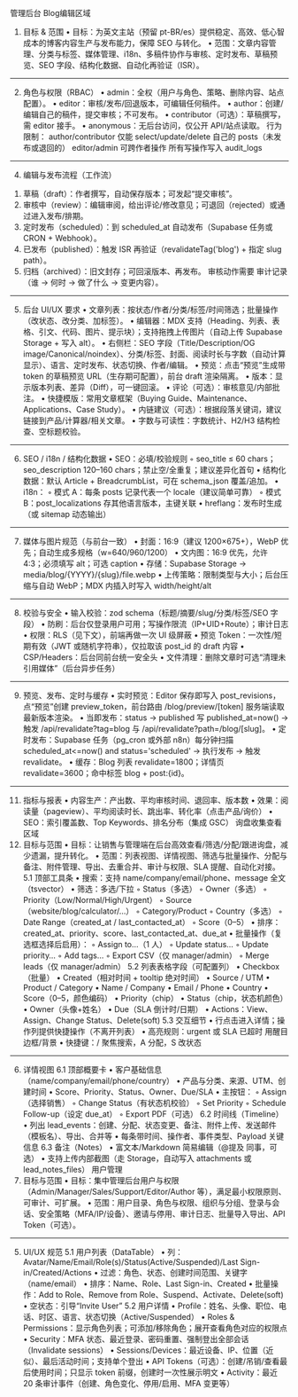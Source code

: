 管理后台
Blog编辑区域
1) 目标 & 范围
• 目标：为英文主站（预留 pt-BR/es）提供稳定、高效、低心智成本的博客内容生产与发布能力，保障 SEO 与转化。
• 范围：文章内容管理、分类与标签、媒体管理、i18n、多稿件协作与审核、定时发布、草稿预览、SEO 字段、结构化数据、自动化再验证（ISR）。
---
2) 角色与权限（RBAC）
• admin：全权（用户与角色、策略、删除内容、站点配置）。
• editor：审核/发布/回退版本，可编辑任何稿件。
• author：创建/编辑自己的稿件，提交审核；不可发布。
• contributor（可选）：草稿撰写，需 editor 接手。
• anonymous：无后台访问，仅公开 API/站点读取。
行为限制：
author/contributor 仅能 select/update/delete 自己的 posts（未发布或退回的）
editor/admin 可跨作者操作
所有写操作写入 audit_logs
---
4) 编辑与发布流程（工作流）
1. 草稿（draft）：作者撰写，自动保存版本；可发起“提交审核”。
2. 审核中（review）：编辑审阅，给出评论/修改意见；可退回（rejected）或通过进入发布/排期。
3. 定时发布（scheduled）：到 scheduled_at 自动发布（Supabase 任务或 CRON + Webhook）。
4. 已发布（published）：触发 ISR 再验证（revalidateTag('blog') + 指定 slug path）。
5. 归档（archived）：旧文封存；可回滚版本、再发布。
审核动作需要 审计记录（谁 → 何时 → 做了什么 → 变更内容）。
---
5) 后台 UI/UX 要求
• 文章列表：按状态/作者/分类/标签/时间筛选；批量操作（改状态、改分类、加标签）。
• 编辑器：MDX 支持（Heading、列表、表格、引文、代码、图片、提示块）；支持拖拽上传图片（自动上传 Supabase Storage + 写入 alt）。
• 右侧栏：SEO 字段（Title/Description/OG image/Canonical/noindex）、分类/标签、封面、阅读时长与字数（自动计算显示）、语言、定时发布、状态切换、作者/编辑。
• 预览：点击“预览”生成带 token 的草稿预览 URL（生存期可配置），前台 draft 渲染隔离。
• 版本：显示版本列表、差异（Diff），可一键回滚。
• 评论（可选）：审核意见/内部批注。
• 快捷模版：常用文章框架（Buying Guide、Maintenance、Applications、Case Study）。
• 内链建议（可选）：根据段落关键词，建议链接到产品/计算器/相关文章。
• 字数与可读性：字数统计、H2/H3 结构检查、空标题校验。
---
6) SEO / i18n / 结构化数据
• SEO：必填/校验规则
    ◦ seo_title ≤ 60 chars；seo_description 120–160 chars；禁止空/全重复；建议差异化首句
• 结构化数据：默认 Article + BreadcrumbList，可在 schema_json 覆盖/追加。
• i18n：
    ◦ 模式 A：每条 posts 记录代表一个 locale（建议简单可靠）
    ◦ 模式 B：post_localizations 存其他语言版本，主键关联
• hreflang：发布时生成（或 sitemap 动态输出）
---
7) 媒体与图片规范（与前台一致）
• 封面：16:9（建议 1200×675+），WebP 优先；自动生成多规格（w=640/960/1200）
• 文内图：16:9 优先，允许 4:3；必须填写 alt；可选 caption
• 存储：Supabase Storage → media/blog/{YYYY}/{slug}/file.webp
• 上传策略：限制类型与大小；后台压缩与自动 WebP；MDX 内插入时写入 width/height/alt
---
8) 校验与安全
• 输入校验：zod schema（标题/摘要/slug/分类/标签/SEO 字段）
• 防刷：后台仅登录用户可用；写操作限流（IP+UID+Route）；审计日志
• 权限：RLS（见下文），前端再做一次 UI 级屏蔽
• 预览 Token：一次性/短期有效（JWT 或随机字符串），仅拉取该 post_id 的 draft 内容
• CSP/Headers：后台同前台统一安全头
• 文件清理：删除文章时可选“清理未引用媒体”（后台异步任务）
---
9) 预览、发布、定时与缓存
• 实时预览：Editor 保存即写入 post_revisions，点“预览”创建 preview_token，前台路由 /blog/preview/[token] 服务端读取最新版本渲染。
• 当即发布：status → published 写 published_at=now() → 触发 /api/revalidate?tag=blog 与 /api/revalidate?path=/blog/[slug]。
• 定时发布：Supabase 任务（pg_cron 或外部 n8n）每分钟扫描 scheduled_at<=now() and status='scheduled' → 执行发布 → 触发 revalidate。
• 缓存：Blog 列表 revalidate=1800；详情页 revalidate=3600；命中标签 blog + post:{id}。
---
11) 指标与报表
• 内容生产：产出数、平均审核时间、退回率、版本数
• 效果：阅读量（pageview）、平均阅读时长、跳出率、转化率（点击产品/询价）
• SEO：索引覆盖数、Top Keywords、排名分布（集成 GSC）
询盘收集查看区域
1) 目标与范围
• 目标：让销售与管理端在后台高效查看/筛选/分配/跟进询盘，减少遗漏，提升转化。
• 范围：列表视图、详情视图、筛选与批量操作、分配与备注、附件管理、导出、去重合并、审计与权限、SLA 提醒、自动化对接。
5.1 顶部工具条
• 搜索：支持 name/company/email/phone、message 全文（tsvector）
• 筛选：多选/下拉
    ◦ Status（多选）
    ◦ Owner（多选）
    ◦ Priority（Low/Normal/High/Urgent）
    ◦ Source（website/blog/calculator/…）
    ◦ Category/Product
    ◦ Country（多选）
    ◦ Date Range（created_at / last_contacted_at）
    ◦ Score（0–5）
• 排序：created_at、priority、score、last_contacted_at、due_at
• 批量操作（复选框选择后启用）：
    ◦ Assign to…（1 人）
    ◦ Update status…
    ◦ Update priority…
    ◦ Add tags…
    ◦ Export CSV（仅 manager/admin）
    ◦ Merge leads（仅 manager/admin）
5.2 列表表格字段（可配置列）
• Checkbox（批量）
• Created（相对时间 + tooltip 绝对时间）
• Source / UTM
• Product / Category
• Name / Company
• Email / Phone
• Country
• Score（0–5，颜色编码）
• Priority（chip）
• Status（chip，状态机颜色）
• Owner（头像+姓名）
• Due（SLA 倒计时/日期）
• Actions：View、Assign、Change Status、Delete(soft)
5.3 交互细节
• 行点击进入详情；操作列提供快捷操作（不离开列表）
• 高亮规则：urgent 或 SLA 已超时 用醒目边框/背景
• 快捷键：/ 聚焦搜索，A 分配，S 改状态
---
6) 详情视图
6.1 顶部概要卡
• 客户基础信息（name/company/email/phone/country）
• 产品与分类、来源、UTM、创建时间
• Score、Priority、Status、Owner、Due/SLA
• 主按钮：
    ◦ Assign（选择销售）
    ◦ Change Status（有状态机校验）
    ◦ Set Priority
    ◦ Schedule Follow-up（设定 due_at）
    ◦ Export PDF（可选）
6.2 时间线（Timeline）
• 列出 lead_events：创建、分配、状态变更、备注、附件上传、发送邮件（模板名）、导出、合并等
• 每条带时间、操作者、事件类型、Payload 关键信息
6.3 备注（Notes）
• 富文本/Markdown 简易编辑（@提及 同事，可选）
• 支持上传内部截图（走 Storage，自动写入 attachments 或 lead_notes_files）
用户管理
1) 目标与范围
• 目标：集中管理后台用户与权限（Admin/Manager/Sales/Support/Editor/Author 等），满足最小权限原则、可审计、可扩展。
• 范围：用户目录、角色与权限、组织与分组、登录与会话、安全策略（MFA/IP/设备）、邀请与停用、审计日志、批量导入导出、API Token（可选）。
---
5) UI/UX 规范
5.1 用户列表（DataTable）
• 列：Avatar/Name/Email/Role(s)/Status(Active/Suspended)/Last Sign-in/Created/Actions
• 过滤：角色、状态、创建时间范围、关键字（name/email）
• 排序：Name、Role、Last Sign-in、Created
• 批量操作：Add to Role、Remove from Role、Suspend、Activate、Delete(soft)
• 空状态：引导“Invite User”
5.2 用户详情
• Profile：姓名、头像、职位、电话、时区、语言、状态切换（Active/Suspended）
• Roles & Permissions：显示角色列表；可添加/移除角色；展开查看角色对应的权限点
• Security：MFA 状态、最近登录、密码重置、强制登出全部会话（Invalidate sessions）
• Sessions/Devices：最近设备、IP、位置（近似）、最后活动时间；支持单个登出
• API Tokens（可选）：创建/吊销/查看最后使用时间；只显示 token 前缀，创建时一次性展示明文
• Activity：最近 20 条审计事件（创建、角色变化、停用/启用、MFA 变更等）